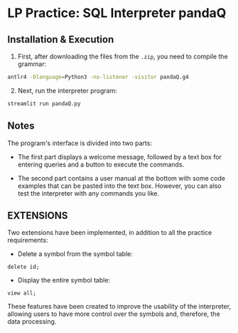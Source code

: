 # LP Practice: SQL Interpreter pandaQ

## Installation & Execution
1) First, after downloading the files from the `.zip`, you need to compile the grammar:
```bash
antlr4 -Dlanguage=Python3 -no-listener -visitor pandaQ.g4 
```

2) Next, run the interpreter program:
```bash
streamlit run pandaQ.py 
```

## Notes
The program's interface is divided into two parts:

* The first part displays a welcome message, followed by a text box for entering queries and a button to execute the commands.

* The second part contains a user manual at the bottom with some code examples that can be pasted into the text box. However, you can also test the interpreter with any commands you like.

## EXTENSIONS
Two extensions have been implemented, in addition to all the practice requirements:

* Delete a symbol from the symbol table:
```streamlit
delete id;
```

* Display the entire symbol table:
```streamlit
view all;
```

These features have been created to improve the usability of the interpreter, allowing users to have more control over the symbols and, therefore, the data processing.
